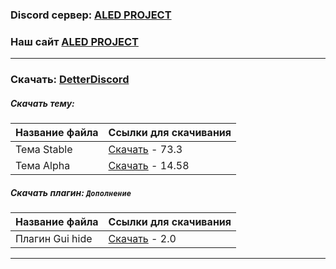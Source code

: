 ### Discord сервер: [ALED PROJECT](https://discord.gg/rQHRex2)
### Наш сайт [ALED PROJECT](https://aledproject.github.io)
---

### Скачать: [DetterDiscord](https://BetterDiscord.app)
##### Скачать тему: 
Название файла | Ссылки для скачивания
------------ | -------------
Тема Stable | [Скачать](https://github.com/ALEDPROJECT/ALED-THEME/releases/download/R-Stable/aledproject-relese.theme.css) - 73.3
Тема Alpha | [Скачать](https://github.com/ALEDPROJECT/ALED-THEME/releases/download/A-14.58/aledproject-alpha.theme.css) - 14.58

##### Скачать плагин: ```Дополнение```
Название файла | Ссылки для скачивания
------------ | -------------
Плагин Gui hide | [Скачать](https://github.com/ALEDPROJECT/ALED-THEME/releases/download/A-14.58/AledGuiHide.plugin.js) - 2.0
---
